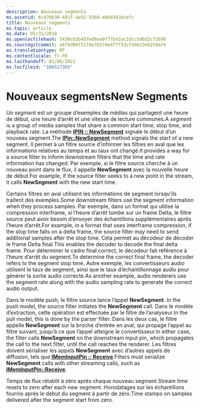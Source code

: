 ```yaml
---
description: Nouveaux segments
ms.assetid: 6c470b38-481f-4e52-93b8-eb6b343dcefc
title: Nouveaux segments
ms.topic: article
ms.date: 05/31/2018
ms.openlocfilehash: 5438cb3b457ed8ea0f77bd2ac1dcc5d6d2c72698
ms.sourcegitcommit: a47bd86f517de76374e4fff33cfeb613eb259a7e
ms.translationtype: MT
ms.contentlocale: fr-FR
ms.lasthandoff: 01/06/2021
ms.locfileid: "106517365"
---
```

# <a name="new-segments"></a><span data-ttu-id="4ae8b-103">Nouveaux segments</span><span class="sxs-lookup"><span data-stu-id="4ae8b-103">New Segments</span></span>

<span data-ttu-id="4ae8b-104">Un *segment* est un groupe d’exemples de médias qui partagent une heure de début, une heure d’arrêt et une vitesse de lecture communes.</span><span class="sxs-lookup"><span data-stu-id="4ae8b-104">A *segment* is a group of media samples that share a common start time, stop time, and playback rate.</span></span> <span data-ttu-id="4ae8b-105">La méthode [**IPIN :: NewSegment**](/windows/desktop/api/Strmif/nf-strmif-ipin-newsegment) signale le début d’un nouveau segment.</span><span class="sxs-lookup"><span data-stu-id="4ae8b-105">The [**IPin::NewSegment**](/windows/desktop/api/Strmif/nf-strmif-ipin-newsegment) method signals the start of a new segment.</span></span> <span data-ttu-id="4ae8b-106">Il permet à un filtre source d’informer les filtres en aval que les informations relatives au temps et au taux ont changé.</span><span class="sxs-lookup"><span data-stu-id="4ae8b-106">It provides a way for a source filter to inform downstream filters that the time and rate information has changed.</span></span> <span data-ttu-id="4ae8b-107">Par exemple, si le filtre source cherche à un nouveau point dans le flux, il appelle **NewSegment** avec la nouvelle heure de début.</span><span class="sxs-lookup"><span data-stu-id="4ae8b-107">For example, if the source filter seeks to a new point in the stream, it calls **NewSegment** with the new start time.</span></span>

<span data-ttu-id="4ae8b-108">Certains filtres en aval utilisent les informations de segment lorsqu’ils traitent des exemples.</span><span class="sxs-lookup"><span data-stu-id="4ae8b-108">Some downstream filters use the segment information when they process samples.</span></span> <span data-ttu-id="4ae8b-109">Par exemple, dans un format qui utilise la compression interframe, si l’heure d’arrêt tombe sur un frame Delta, le filtre source peut avoir besoin d’envoyer des échantillons supplémentaires après l’heure d’arrêt.</span><span class="sxs-lookup"><span data-stu-id="4ae8b-109">For example, in a format that uses interframe compression, if the stop time falls on a delta frame, the source filter may need to send additional samples after the stop time.</span></span> <span data-ttu-id="4ae8b-110">Cela permet au décodeur de décoder le frame Delta final.</span><span class="sxs-lookup"><span data-stu-id="4ae8b-110">This enables the decoder to decode the final delta frame.</span></span> <span data-ttu-id="4ae8b-111">Pour déterminer le cadre final correct, le décodeur fait référence à l’heure d’arrêt du segment.</span><span class="sxs-lookup"><span data-stu-id="4ae8b-111">To determine the correct final frame, the decoder refers to the segment stop time.</span></span> <span data-ttu-id="4ae8b-112">Autre exemple, les convertisseurs audio utilisent le taux de segment, ainsi que le taux d’échantillonnage audio pour générer la sortie audio correcte.</span><span class="sxs-lookup"><span data-stu-id="4ae8b-112">As another example, audio renderers use the segment rate along with the audio sampling rate to generate the correct audio output.</span></span>

<span data-ttu-id="4ae8b-113">Dans le modèle push, le filtre source lance l’appel **NewSegment** .</span><span class="sxs-lookup"><span data-stu-id="4ae8b-113">In the push model, the source filter initiates the **NewSegment** call.</span></span> <span data-ttu-id="4ae8b-114">Dans le modèle d’extraction, cette opération est effectuée par le filtre de l’analyseur.</span><span class="sxs-lookup"><span data-stu-id="4ae8b-114">In the pull model, this is done by the parser filter.</span></span> <span data-ttu-id="4ae8b-115">Dans les deux cas, le filtre appelle **NewSegment** sur la broche d’entrée en aval, qui propage l’appel au filtre suivant, jusqu’à ce que l’appel atteigne le convertisseur.</span><span class="sxs-lookup"><span data-stu-id="4ae8b-115">In either case, the filter calls **NewSegment** on the downstream input pin, which propagates the call to the next filter, until the call reaches the renderer.</span></span> <span data-ttu-id="4ae8b-116">Les filtres doivent sérialiser les appels **NewSegment** avec d’autres appels de diffusion, tels que [**IMemInputPin :: Receive**](/windows/desktop/api/Strmif/nf-strmif-imeminputpin-receive).</span><span class="sxs-lookup"><span data-stu-id="4ae8b-116">Filters must serialize **NewSegment** calls with other streaming calls, such as [**IMemInputPin::Receive**](/windows/desktop/api/Strmif/nf-strmif-imeminputpin-receive).</span></span>

<span data-ttu-id="4ae8b-117">Temps de flux rétablit à zéro après chaque nouveau segment.</span><span class="sxs-lookup"><span data-stu-id="4ae8b-117">Stream time resets to zero after each new segment.</span></span> <span data-ttu-id="4ae8b-118">Horodatages sur les échantillons fournis après le début du segment à partir de zéro.</span><span class="sxs-lookup"><span data-stu-id="4ae8b-118">Time stamps on samples delivered after the segment start from zero.</span></span>

 

 



